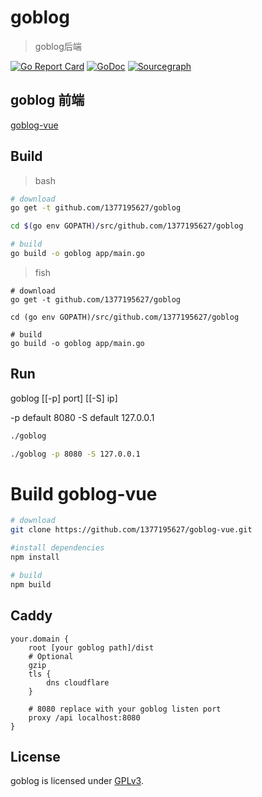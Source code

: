 # goblog

> goblog后端

[![Go Report Card](https://goreportcard.com/badge/github.com/1377195627/goblog)](https://goreportcard.com/report/github.com/1377195627/goblog)
[![GoDoc](https://godoc.org/github.com/1377195627/goblog?status.svg)](https://godoc.org/github.com/1377195627/goblog)
[![Sourcegraph](https://sourcegraph.com/github.com/1377195627/goblog/-/badge.svg)](https://sourcegraph.com/github.com/1377195627/goblog)

## goblog 前端

[goblog-vue](https://github.com/1377195627/goblog-vue.git)

## Build

> bash

``` bash
# download
go get -t github.com/1377195627/goblog

cd $(go env GOPATH)/src/github.com/1377195627/goblog

# build
go build -o goblog app/main.go

```

> fish

``` fish
# download
go get -t github.com/1377195627/goblog

cd (go env GOPATH)/src/github.com/1377195627/goblog

# build
go build -o goblog app/main.go

```

## Run

goblog [[-p] port] [[-S] ip]

-p default 8080
-S default 127.0.0.1

``` bash
./goblog
```

``` bash
./goblog -p 8080 -S 127.0.0.1
```

# Build goblog-vue

``` bash
# download
git clone https://github.com/1377195627/goblog-vue.git

#install dependencies
npm install

# build
npm build
```

## Caddy

```
your.domain {
    root [your goblog path]/dist
    # Optional
    gzip
    tls {
	    dns cloudflare
    }

    # 8080 replace with your goblog listen port
    proxy /api localhost:8080
}
```

## License

goblog is licensed under [GPLv3](LICENSE).
